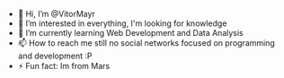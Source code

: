 - 👋 Hi, I’m @VitorMayr
- 👀 I’m interested in everything, I'm looking for knowledge
- 🌱 I’m currently learning Web Development and Data Analysis
- 📫 How to reach me still no social networks focused on programming and development :P
- ⚡ Fun fact: Im from Mars
